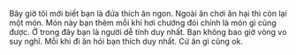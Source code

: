 Bây giờ tôi mới biết bạn là đứa thích ăn ngon. Ngoài ăn chơi ăn hại thì còn lại một món. Món này bạn thèm mỗi khi hơi chướng đói chính là món gì cũng được. Ở trong đây bạn là người dễ tính duy nhất. Bạn không bao giờ vòng vo suy nghĩ. Mỗi khi đi ăn hỏi bạn thích duy nhất. Cứ ăn gì cũng ok.